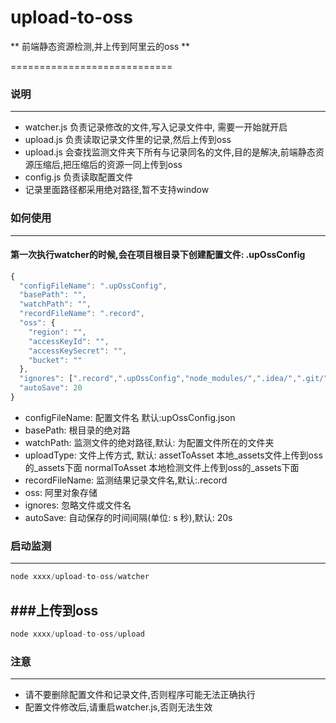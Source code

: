 # upload-to-oss
** 前端静态资源检测,并上传到阿里云的oss **

============================

### 说明 ###
-------
- watcher.js 负责记录修改的文件,写入记录文件中, 需要一开始就开启
- upload.js 负责读取记录文件里的记录,然后上传到oss
- upload.js 会查找监测文件夹下所有与记录同名的文件,目的是解决,前端静态资源压缩后,把压缩后的资源一同上传到oss
- config.js 负责读取配置文件
- 记录里面路径都采用绝对路径,暂不支持window

### 如何使用
-------
#### 第一次执行watcher的时候,会在项目根目录下创建配置文件:  .upOssConfig

```javascript
{
  "configFileName": ".upOssConfig",
  "basePath": "",
  "watchPath": "",
  "recordFileName": ".record",
  "oss": {
    "region": "",
    "accessKeyId": "",
    "accessKeySecret": "",
    "bucket": ""
  },
  "ignores": [".record",".upOssConfig","node_modules/",".idea/",".git/"],
  "autoSave": 20
}
```

- configFileName: 配置文件名 默认:upOssConfig.json
- basePath: 根目录的绝对路
- watchPath: 监测文件的绝对路径,默认: 为配置文件所在的文件夹
- uploadType: 文件上传方式, 默认: assetToAsset 本地_assets文件上传到oss的_assets下面  normalToAsset 本地检测文件上传到oss的_assets下面
- recordFileName: 监测结果记录文件名,默认:.record
- oss: 阿里对象存储
- ignores: 忽略文件或文件名
- autoSave: 自动保存的时间间隔(单位: s 秒),默认: 20s

### 启动监测
-------
```javascript
node xxxx/upload-to-oss/watcher
```

###上传到oss
-------
```javascript
node xxxx/upload-to-oss/upload
```

### 注意
-------
- 请不要删除配置文件和记录文件,否则程序可能无法正确执行
- 配置文件修改后,请重启watcher.js,否则无法生效